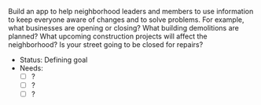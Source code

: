 Build an app to help neighborhood leaders and members to use information to keep everyone aware of changes and to solve problems.
For example, what businesses are opening or closing? What building demolitions are planned? 
What upcoming construction projects will affect the neighborhood? Is your street going to be closed for repairs?

* Status: Defining goal
* Needs: 
  - [ ] ?
  - [ ] ?
  - [ ] ?
